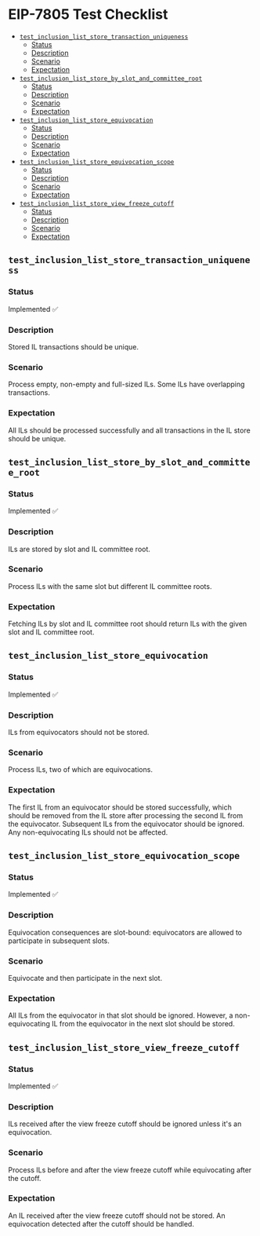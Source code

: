 # EIP-7805 Test Checklist

<!-- mdformat-toc start --slug=github --no-anchors --maxlevel=6 --minlevel=2 -->

- [`test_inclusion_list_store_transaction_uniqueness`](#test_inclusion_list_store_transaction_uniqueness)
  - [Status](#status)
  - [Description](#description)
  - [Scenario](#scenario)
  - [Expectation](#expectation)
- [`test_inclusion_list_store_by_slot_and_committee_root`](#test_inclusion_list_store_by_slot_and_committee_root)
  - [Status](#status-1)
  - [Description](#description-1)
  - [Scenario](#scenario-1)
  - [Expectation](#expectation-1)
- [`test_inclusion_list_store_equivocation`](#test_inclusion_list_store_equivocation)
  - [Status](#status-2)
  - [Description](#description-2)
  - [Scenario](#scenario-2)
  - [Expectation](#expectation-2)
- [`test_inclusion_list_store_equivocation_scope`](#test_inclusion_list_store_equivocation_scope)
  - [Status](#status-3)
  - [Description](#description-3)
  - [Scenario](#scenario-3)
  - [Expectation](#expectation-3)
- [`test_inclusion_list_store_view_freeze_cutoff`](#test_inclusion_list_store_view_freeze_cutoff)
  - [Status](#status-4)
  - [Description](#description-4)
  - [Scenario](#scenario-4)
  - [Expectation](#expectation-4)

<!-- mdformat-toc end -->

## `test_inclusion_list_store_transaction_uniqueness`

### Status

Implemented ✅

### Description

Stored IL transactions should be unique.

### Scenario

Process empty, non-empty and full-sized ILs. Some ILs have overlapping
transactions.

### Expectation

All ILs should be processed successfully and all transactions in the IL store
should be unique.

## `test_inclusion_list_store_by_slot_and_committee_root`

### Status

Implemented ✅

### Description

ILs are stored by slot and IL committee root.

### Scenario

Process ILs with the same slot but different IL committee roots.

### Expectation

Fetching ILs by slot and IL committee root should return ILs with the given slot
and IL committee root.

## `test_inclusion_list_store_equivocation`

### Status

Implemented ✅

### Description

ILs from equivocators should not be stored.

### Scenario

Process ILs, two of which are equivocations.

### Expectation

The first IL from an equivocator should be stored successfully, which should be
removed from the IL store after processing the second IL from the equivocator.
Subsequent ILs from the equivocator should be ignored. Any non-equivocating ILs
should not be affected.

## `test_inclusion_list_store_equivocation_scope`

### Status

Implemented ✅

### Description

Equivocation consequences are slot-bound: equivocators are allowed to
participate in subsequent slots.

### Scenario

Equivocate and then participate in the next slot.

### Expectation

All ILs from the equivocator in that slot should be ignored. However, a
non-equivocating IL from the equivocator in the next slot should be stored.

## `test_inclusion_list_store_view_freeze_cutoff`

### Status

Implemented ✅

### Description

ILs received after the view freeze cutoff should be ignored unless it's an
equivocation.

### Scenario

Process ILs before and after the view freeze cutoff while equivocating after the
cutoff.

### Expectation

An IL received after the view freeze cutoff should not be stored. An
equivocation detected after the cutoff should be handled.
